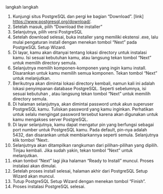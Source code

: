 langkah langkah
1. Kunjungi situs PostgreSQL dan pergi ke bagian “Download”. [link] https://www.postgresql.org/download/.
2. Setelah masuk, pilih “Download the installer”
3. Selanjutnya, pilih versi PostgreSQL
4. Setelah download selesai, buka installer yang memiliki ekstensi .exe, lalu mulai pengaturan install dengan menekan tombol “Next” pada PostgreSQL Setup Wizard.
5. Di layar, kamu akan ditanyai tentang lokasi directory untuk instalasi kamu. Isi sesuai kebutuhan kamu, atau langsung tekan tombol “Next” untuk memilih directory semula.
6. Selanjutnya memilih komponen-komponen yang ingin kamu install. Disarankan untuk kamu memilih semua komponen. Tekan tombol “Next” untuk melanjutkan.
7. Berikutnya akan dimintai lokasi directory kembali, namun kali ini adalah lokasi penyimpanan database PostgreSQL. Seperti sebelumnya, isi sesuai kebutuhan , atau langsung tekan tombol “Next” untuk memilih directory semula.
8. Di halaman selanjutnya, akan dimintai password untuk akun superuser PostgreSQL kamu. Tuliskan password yang kamu inginkan. Perhatikan untuk selalu mengingat password tersebut karena akan digunakan untuk kamu mengakses server PostgreSQL.
9. Di layar selanjutnya, kamu dapat mengatur pin yang berfungsi sebagai port number untuk PostgreSQL kamu. Pada default, pin-nya adalah 5432, dan disarankan untuk membiarkannya seperti semula. Selanjutnya klik tombol “Next:.
10. Selanjutnya akan ditampilkan rangkuman dari pilihan-pilihan yang dipilih. Tinjau kembali. Jika sudah yakin, tekan tombol “Next” untuk melanjutkan.
11. ekan tombol “Next” lagi jika halaman “Ready to Install” muncul. Proses instalasi akan dimulai.
12. Setelah proses install selesai, halaman akhir dari PostgreSQL Setup Wizard akan muncul. 
13. Tutup PostgreSQL Setup Wizard dengan menekan tombol “Finish”.
14. Proses instalasi PostgreSQL selesai.

